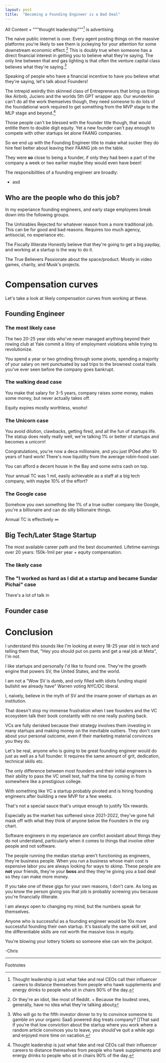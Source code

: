 ```yaml
---
layout: post
title:  "Becoming a Founding Engineer is a Bad Deal"
---
```

All Content + """thought leadership"""[^1] is advertising. 

The naive public internet is over. Every agent posting things on the massive platforms you're likely to see them is jockeying for your attention for some downstream economic effect.[^2] This is doubly true when someone has a direct financial interest in getting you to believe what they're saying. The only line between that and gas lighting is that often the venture capital class believes what they're saying.[^3]

Speaking of people who have a financial incentive to have you believe what they're saying, let's talk about Founders! 

The intrepid weirdly thin skinned class of Entrepreneurs that bring us things like Airbnb, Juciero and the worlds 5th GPT wrapper app. Our wunderkin can't do all the work themselves though, they need someone to do lots of the foundational work required to get something from the MVP stage to the MLP stage and beyond.[^1]

Those people can't be blessed with the founder title though, that would entitle them to double digit equity. Yet a new founder can't pay enough to compete with other startups let alone FAANG companies. 

So we end up with the Founding Engineer title to make what sucker they do hire feel better about leaving their FAANG job on the table. 

They were **so** close to being a founder, if only they had been a part of the company a week or two earlier maybe they would even have been!

The responsibilities of a founding engineer are broadly: 
* asd
## Who are the people who do this job? 

In my experiance founding engineers, and early stage employees break down into the following groups. 

The Unhirables 
Rejected for whatever reason from a more traditional job. This can be for good and bad reasons. Requires too much agency, antisocial, no experiance etc. 

The Fiscally Illiterate 
Honestly believe that they're going to get a big payday, and working at a startup is the way to do it. 

The True Believers
Passionate about the space/product. Mostly in video games, charity, and Musk's projects.
# Compensation curves
Let's take a look at likely compensation curves from working at these. 
## Founding Engineer 
### The most likely case
The two 20-25 year olds who've never managed anything beyond their rowing club at Yale commit a litiny of employment violations while trying to revolutionize. 

You spend a year or two grinding through some pivots, spending a majority of your salary on rent punctuated by sad trips to the brownest costal trails you've ever seen before the company goes bankrupt.
### The walking dead case
You make that salary for 3-5 years, company raises some money, makes some money, but never actually takes off. 

Equity expires mostly worthless, wooho! 
### The Unicorn case
You avoid dilution, clawbacks, getting fired, and all the fun of startups life. The statup does really really well, we're talking 1% or better of startups and becomes a unicorn! 

Congratulations, you're now a deca millionaire, and you just IPOed after 10 years of hard work! There's now liquidity from the average robin-hood user. 

You can afford a decent house in the Bay and some extra cash on top. 

Your annual TC was 1 mil, easily achievable as a staff at a big tech company, with maybe 10% of the effort?
### The Google case
Somehow you own something like 1% of a true outlier company like Google, you're a billionaire and can do silly billionaire things.

Annual TC is effectively ∞
## Big Tech/Later Stage Startup 
The most available career path and the best documented. 
Lifetime earnings over 20 years: 150k-1mil per year + equity compensation. 
### The likely case

### The "I worked as hard as I did at a startup and became Sundar Pichai" case

There's a lot of talk in 

## Founder case

# Conclusion
I understand this sounds like I'm looking at every 18-25 year old in tech and telling them that, "Hey you should put on pants and get a real job at Meta", I'm not.

I like startups and personally I'd like to found one. They're the growth engine that powers SV, the United States, and the world. 

I am not a "Wow SV is dumb, and only filled with idiots funding stupid bullshit we already have" Warren voting NYC/DC liberal. 

I, naively, believe in the myth of SV and the insane power of startups as an institution. 

That doesn't stop my immense frustration when I see founders and the VC ecosystem talk their book constantly with no one really pushing back. 

VCs are fully derisked because their strategy involves them investing in many startups and making money on the inevitable outliers. They don't care about your personal outcome, even if their marketing material convinces you they do. 

Let's be real, anyone who is going to be great founding engineer would do just as well as a full founder. It requires the same amount of grit, dedication, technical skills etc. 

The only difference between most founders and their initial engineers is their ability to pass the VC smell test, half the time by coming in from somewhere like a prestigious college. 

With something like YC a startup probably pivoted and is hiring founding engineers after building a new MVP for a few weeks.

That's not a special sauce that's unique enough to justify 10x rewards.

Especially as the market has softened since 2021-2022, they've gone full mask off with what they think of anyone below the Founders in the org chart. 

Software engineers in my experiance are conflict avoidant about things they do not understand, particularly when it comes to things that involve other people and not software. 

The people running the median startup aren't functioning as engineers, they're business people. When you run a business whose main cost is expensive labor you are always looking for ways to skimp. These people are **not** your friends, they're your **boss** and they they're giving you a bad deal so they can make more money.

If you take one of these gigs for your own reasons, I don't care. 
As long as you know the person giving you that job is probably screwing you because you're financially illiterate.

I am always open to changing my mind, but the numbers speak for themselves.

Anyone who is successful as a founding engineer would be 10x more successful founding their own startup. It's basically the same skill set, and the differentiable skills are not worth the massive loss in equity. 

You're blowing your lottery tickets so someone else can win the jackpot.

-Chris

***
Footnotes
[^1]: Thought leadership is just what fake and real CEOs call their influencer careers to distance themselves from people who hawk supplements and energy drinks to people who sit in chairs 90% of the day.
[^2]: Or they're an idiot, like most of Reddit. + Because the loudest ones, generally, have no idea what they're talking about
[^3]: Who will go to the fifth investor dinner to try to convince someone to gamble on your organic SaaS powered dog treats company?
[]That said if you're that low conviction about the startup where you work where a random article convinces you to leave, you should've quit a while ago and enjoyed more time on vacation.
